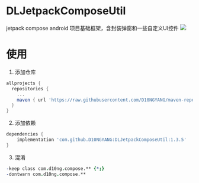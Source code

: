 # DLJetpackComposeUtil
jetpack compose android 项目基础框架，含封装弹窗和一些自定义UI控件
[![](https://jitpack.io/v/D10NGYANG/DLBasicJetpackComposeApp.svg)](https://jitpack.io/#D10NGYANG/DLBasicJetpackComposeApp)
# 使用
1. 添加仓库
```gradle 
allprojects {
  repositories {
    ...
    maven { url 'https://raw.githubusercontent.com/D10NGYANG/maven-repo/main/repository' }
  }
}
```
2. 添加依赖

```gradle
dependencies {
    implementation 'com.github.D10NGYANG:DLJetpackComposeUtil:1.3.5'
}
```

3. 混淆
```pro
-keep class com.d10ng.compose.** {*;}
-dontwarn com.d10ng.compose.**
```
